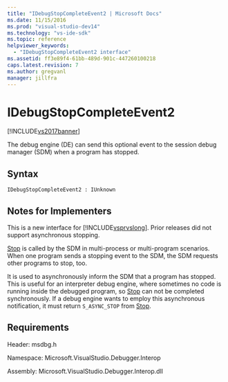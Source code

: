 ```yaml
---
title: "IDebugStopCompleteEvent2 | Microsoft Docs"
ms.date: 11/15/2016
ms.prod: "visual-studio-dev14"
ms.technology: "vs-ide-sdk"
ms.topic: reference
helpviewer_keywords: 
  - "IDebugStopCompleteEvent2 interface"
ms.assetid: ff3e89f4-61bb-489d-901c-447260100218
caps.latest.revision: 7
ms.author: gregvanl
manager: jillfra
---
```

# IDebugStopCompleteEvent2
[!INCLUDE[vs2017banner](../../../includes/vs2017banner.md)]

The debug engine (DE) can send this optional event to the session debug manager (SDM) when a program has stopped.  
  
## Syntax  
  
```  
IDebugStopCompleteEvent2 : IUnknown  
```  
  
## Notes for Implementers  
 This is a new interface for [!INCLUDE[vsprvslong](../../../includes/vsprvslong-md.md)]. Prior releases did not support asynchronous stopping.  
  
 [Stop](../../../extensibility/debugger/reference/idebugengineprogram2-stop.md) is called by the SDM in multi-process or multi-program scenarios. When one program sends a stopping event to the SDM, the SDM requests other programs to stop, too.  
  
 It is used to asynchronously inform the SDM that a program has stopped. This is useful for an interpreter debug engine, where sometimes no code is running inside the debugged program, so [Stop](../../../extensibility/debugger/reference/idebugengineprogram2-stop.md) can not be completed synchronously. If a debug engine wants to employ this asynchronous notification, it must return `S_ASYNC_STOP` from [Stop](../../../extensibility/debugger/reference/idebugengineprogram2-stop.md).  
  
## Requirements  
 Header: msdbg.h  
  
 Namespace: Microsoft.VisualStudio.Debugger.Interop  
  
 Assembly: Microsoft.VisualStudio.Debugger.Interop.dll
